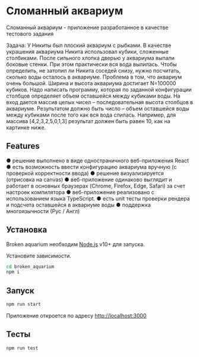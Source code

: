 # Сломанный аквариум

Сломанный аквариум - приложение разработанное в качестве тестового задания

Задача:
У Никиты был плоский аквариум с рыбками. В качестве украшения аквариума Никита использовал кубики, сложенные столбиками. После сильного хлопка дверью у аквариума выпали боковые стенки. При этом практически вся вода вылилась. Чтобы определить, не затопил ли Никита соседей снизу, нужно посчитать, сколько воды осталось в аквариуме. Проблема в том, что аквариум очень большой. Ширина и высота аквариума достигает N=100000 кубиков.
Надо написать программу, которая по заданной конфигурации столбцов определяет объем оставшейся между кубиками воды.
На вход дается массив целых чисел – последовательная высота столбцов в аквариуме.
Результатом должно быть число – объем оставшейся воды между кубиками после того как вся вода слилась.
Например, для массива [4,2,3,2,5,0,1,3] результат должен быть равен 10, как на картинке ниже.

## Features

● решение выполнено в виде одностраничного веб-приложения React
● есть возможность ввести конфигурацию аквариума вручную (с проверкой корректности ввода)
● решение визуализируется (отрисовка на canvas)
● веб-приложение одинаково выглядит и работает в основных браузерах (Chrome, Firefox, Edge, Safari) за счет настроек компилятора
● веб-приложение реализовано с использованием языка TypeScript.
● есть unit тесты проверки рендера и подсчета оставшейся в аквариуме воды
● поддержка многоязычности (Рус / Англ)

## Установка

Broken aquarium необходим [Node.js](https://nodejs.org/) v10+ для запуска.

Установите зависимости.

```sh
cd broken_aquarium
npm i
```

## Запуск

```sh
npm run start
```

Приложение откроется по адресу [http://localhost:3000](http://localhost:3000)

## Тесты

```sh
npm run test
```
